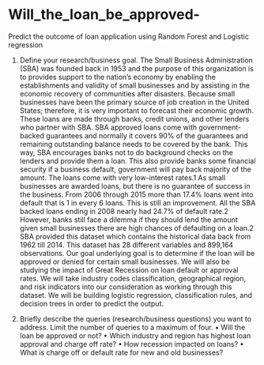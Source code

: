 # Will_the_loan_be_approved-
Predict the outcome of loan application using Random Forest and Logistic regression

1.	Define your research/business goal.
The Small Business Administration (SBA) was founded back in 1953 and the purpose of this organization is to provides support to the nation’s economy by enabling the establishments and validity of small businesses and by assisting in the economic recovery of communities after disasters. Because small businesses have been the primary source of job creation in the United States; therefore, it is very important to forecast their economic growth. These loans are made through banks, credit unions, and other lenders who partner with SBA. SBA approved loans come with government-backed guarantees and normally it covers 90% of the guarantees and remaining outstanding balance needs to be covered by the bank. This way, SBA encourages banks not to do background checks on the lenders and provide them a loan. This also provide banks some financial security if a business default, government will pay back majority of the amount. The loans come with very low-interest rates.1 
As small businesses are awarded loans, but there is no guarantee of success in the business. From 2006 through 2015 more than 17.4% loans went into default that is 1 in every 6 loans. This is still an improvement. All the SBA backed loans ending in 2008 nearly had 24.7% of default rate.2 However, banks still face a dilemma if they should lend the amount given small businesses there are high chances of defaulting on a loan.2 
SBA provided this dataset which contains the historical data back from 1962 till 2014. This dataset has 28 different variables and 899,164 observations. Our goal underlying goal is to determine if the loan will be approved or denied for certain small businesses. We will also be studying the impact of Great Recession on loan default or approval rates. We will take industry codes classification, geographical region, and risk indicators into our consideration as working through this dataset. We will be building logistic regression, classification rules, and decision trees in order to predict the output. 

2.	Briefly describe the queries (research/business questions) you want to address. Limit the number of queries to a maximum of four.
•	Will the loan be approved or not?
•	Which industry and region has highest loan approval and charge off rate?
•	How recession impacted on loans?
•	What is charge off or default rate for new and old businesses?
